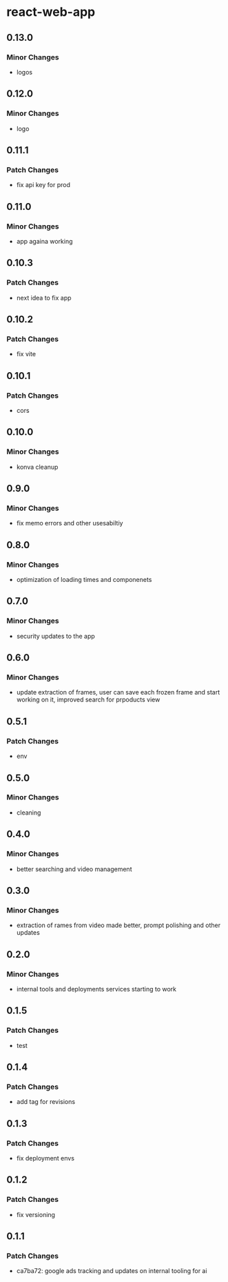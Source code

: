 # react-web-app

## 0.13.0

### Minor Changes

- logos

## 0.12.0

### Minor Changes

- logo

## 0.11.1

### Patch Changes

- fix api key for prod

## 0.11.0

### Minor Changes

- app againa working

## 0.10.3

### Patch Changes

- next idea to fix app

## 0.10.2

### Patch Changes

- fix vite

## 0.10.1

### Patch Changes

- cors

## 0.10.0

### Minor Changes

- konva cleanup

## 0.9.0

### Minor Changes

- fix memo errors and other usesabiltiy

## 0.8.0

### Minor Changes

- optimization of loading times and componenets

## 0.7.0

### Minor Changes

- security updates to the app

## 0.6.0

### Minor Changes

- update extraction of frames, user can save each frozen frame and start working on it, improved search for prpoducts view

## 0.5.1

### Patch Changes

- env

## 0.5.0

### Minor Changes

- cleaning

## 0.4.0

### Minor Changes

- better searching and video management

## 0.3.0

### Minor Changes

- extraction of rames from video made better, prompt polishing and other updates

## 0.2.0

### Minor Changes

- internal tools and deployments services starting to work

## 0.1.5

### Patch Changes

- test

## 0.1.4

### Patch Changes

- add tag for revisions

## 0.1.3

### Patch Changes

- fix deployment envs

## 0.1.2

### Patch Changes

- fix versioning

## 0.1.1

### Patch Changes

- ca7ba72: google ads tracking and updates on internal tooling for ai

